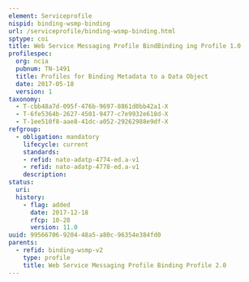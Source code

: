```yaml
---
element: Serviceprofile
nispid: binding-wsmp-binding
url: /serviceprofile/binding-wsmp-binding.html
sptype: coi
title: Web Service Messaging Profile BindBinding ing Profile 1.0
profilespec:
  org: ncia
  pubnum: TN-1491
  title: Profiles for Binding Metadata to a Data Object
  date: 2017-05-18
  version: 1
taxonomy:
  - T-cbb48a7d-095f-476b-9697-8861d0bb42a1-X
  - T-6fe5364b-2627-4501-9477-c7e9932e618d-X
  - T-1ee510f8-aae8-41dc-a052-29262988e9df-X
refgroup:
  - obligation: mandatory
    lifecycle: current
    standards: 
    - refid: nato-adatp-4774-ed.a-v1
    - refid: nato-adatp-4778-ed.a-v1
    description: 
status:
  uri: 
  history: 
    - flag: added
      date: 2017-12-18
      rfcp: 10-28
      version: 11.0
uuid: 99566706-9204-48a5-a80c-96354e384fd0
parents:
  - refid: binding-wsmp-v2
    type: profile
    title: Web Service Messaging Profile Binding Profile 2.0
---
```

